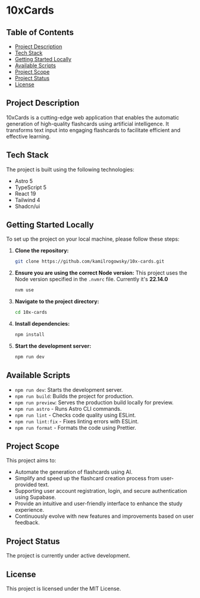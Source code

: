# 10xCards

## Table of Contents
- [Project Description](#project-description)
- [Tech Stack](#tech-stack)
- [Getting Started Locally](#getting-started-locally)
- [Available Scripts](#available-scripts)
- [Project Scope](#project-scope)
- [Project Status](#project-status)
- [License](#license)

## Project Description

10xCards is a cutting-edge web application that enables the automatic generation of high-quality flashcards using artificial intelligence. It transforms text input into engaging flashcards to facilitate efficient and effective learning.

## Tech Stack

The project is built using the following technologies:

- Astro 5
- TypeScript 5
- React 19
- Tailwind 4
- Shadcn/ui

## Getting Started Locally

To set up the project on your local machine, please follow these steps:

1. **Clone the repository:**
   ```bash
   git clone https://github.com/kamilrogowsky/10x-cards.git
   ```
2. **Ensure you are using the correct Node version:** 
   This project uses the Node version specified in the `.nvmrc` file. Currently it's **22.14.0**
   ```sh
   nvm use
   ```
3. **Navigate to the project directory:**
   ```bash
   cd 10x-cards
   ```
4. **Install dependencies:**
   ```bash
   npm install
   ```
5. **Start the development server:**
   ```bash
   npm run dev
   ```

## Available Scripts

- `npm run dev`: Starts the development server.
- `npm run build`: Builds the project for production.
- `npm run preview`: Serves the production build locally for preview.
- `npm run astro` - Runs Astro CLI commands.
- `npm run lint` - Checks code quality using ESLint.
- `npm run lint:fix` - Fixes linting errors with ESLint.
- `npm run format` - Formats the code using Prettier.

## Project Scope

This project aims to:

- Automate the generation of flashcards using AI.
- Simplify and speed up the flashcard creation process from user-provided text.
- Supporting user account registration, login, and secure authentication using Supabase.
- Provide an intuitive and user-friendly interface to enhance the study experience.
- Continuously evolve with new features and improvements based on user feedback.

## Project Status

The project is currently under active development.

## License

This project is licensed under the MIT License.